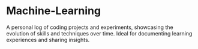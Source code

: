 # Machine-Learning
A personal log of coding projects and experiments, showcasing the evolution of skills and techniques over time. Ideal for documenting learning experiences and sharing insights.
